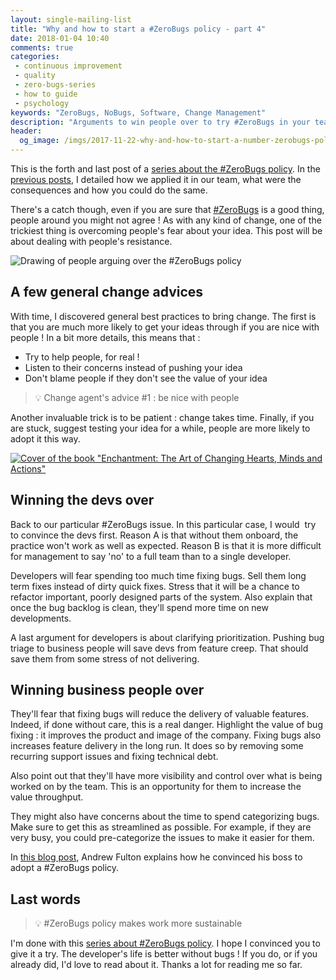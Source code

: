 ```yaml
---
layout: single-mailing-list
title: "Why and how to start a #ZeroBugs policy - part 4"
date: 2018-01-04 10:40
comments: true
categories:
 - continuous improvement
 - quality
 - zero-bugs-series
 - how to guide
 - psychology
keywords: "ZeroBugs, NoBugs, Software, Change Management"
description: "Arguments to win people over to try #ZeroBugs in your team"
header:
  og_image: /imgs/2017-11-22-why-and-how-to-start-a-number-zerobugs-policy-part-4/bug-dilemna.jpg
---
```

This is the forth and last post of a [series about the #ZeroBugs policy]({{site.baseurl}}/categories/#zero-bugs-series). In the [previous posts](/why-and-how-to-start-a-number-zerobugs-policy-part-1/), I detailed how we applied it in our team, what were the consequences and how you could do the same.

There's a catch though, even if you are sure that [#ZeroBugs](http://www.jamesshore.com/Agile-Book/no_bugs.html) is a good thing, people around you might not agree ! As with any kind of change, one of the trickiest thing is overcoming people's fear about your idea. This post will be about dealing with people's resistance.

![Drawing of people arguing over the #ZeroBugs policy]({{site.url}}{{site.baseurl}}/imgs/2017-11-22-why-and-how-to-start-a-number-zerobugs-policy-part-4/bug-dilemna.jpg)

## A few general change advices

With time, I discovered general best practices to bring change. The first is that you are much more likely to get your ideas through if you are nice with people ! In a bit more details, this means that :

*   Try to help people, for real !
*   Listen to their concerns instead of pushing your idea
*   Don't blame people if they don't see the value of your idea

> 💡 Change agent's advice #1 : be nice with people

Another invaluable trick is to be patient : change takes time. Finally, if you are stuck, suggest testing your idea for a while, people are more likely to adopt it this way.

[![Cover of the book "Enchantment: The Art of Changing Hearts, Minds and Actions"]({{site.url}}{{site.baseurl}}/imgs/2017-11-22-why-and-how-to-start-a-number-zerobugs-policy-part-4/enchantment.jpg)](https://www.amazon.com/Enchantment-Changing-Hearts-Minds-Actions-ebook/dp/B004S26HB2/ref=sr_1_1?s=books&ie=UTF8&qid=1511346442&sr=1-1&keywords=the+art+of+enchantment)

## Winning the devs over

Back to our particular #ZeroBugs issue. In this particular case, I would  try to convince the devs first. Reason A is that without them onboard, the practice won't work as well as expected. Reason B is that it is more difficult for management to say 'no' to a full team than to a single developer.

Developers will fear spending too much time fixing bugs. Sell them long term fixes instead of dirty quick fixes. Stress that it will be a chance to refactor important, poorly designed parts of the system. Also explain that once the bug backlog is clean, they'll spend more time on new developments.

A last argument for developers is about clarifying prioritization. Pushing bug triage to business people will save devs from feature creep. That should save them from some stress of not delivering.

## Winning business people over

They'll fear that fixing bugs will reduce the delivery of valuable features. Indeed, if done without care, this is a real danger. Highlight the value of bug fixing : it improves the product and image of the company. Fixing bugs also increases feature delivery in the long run. It does so by removing some recurring support issues and fixing technical debt.

Also point out that they'll have more visibility and control over what is being worked on by the team. This is an opportunity for them to increase the value throughput.

They might also have concerns about the time to spend categorizing bugs. Make sure to get this as streamlined as possible. For example, if they are very busy, you could pre-categorize the issues to make it easier for them.

In [this blog post](https://medium.com/swlh/how-we-got-to-zero-bugs-and-implemented-a-zero-bug-policy-c77ee3f2e50b), Andrew Fulton explains how he convinced his boss to adopt a #ZeroBugs policy.

## Last words

> 💡 #ZeroBugs policy makes work more sustainable

I'm done with this [series about #ZeroBugs policy]({{site.baseurl}}/categories/#zero-bugs-series). I hope I convinced you to give it a try. The developer's life is better without bugs ! If you do, or if you already did, I'd love to read about it. Thanks a lot for reading me so far.
